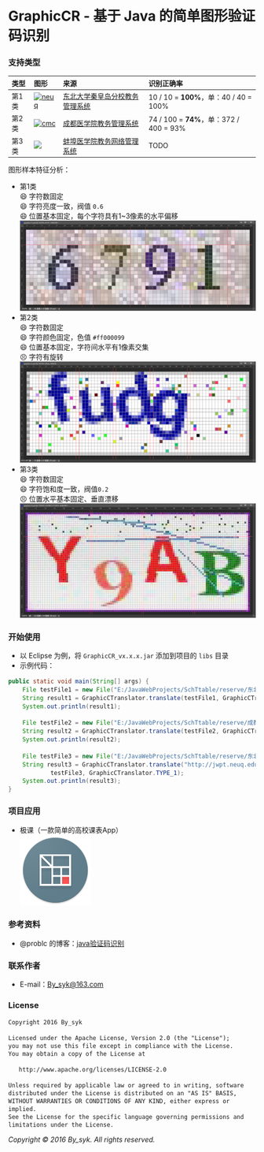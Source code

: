# GraphicCR - 基于 Java 的简单图形验证码识别


### 支持类型

| 类型 | 图形 | 来源 | 识别正确率 |
| :--- | :--- | :--- | :--- |
| 第1类 | [![neuq](http://jwpt.neuq.edu.cn/ACTIONVALIDATERANDOMPICTURE.APPPROCESS)](http://jwpt.neuq.edu.cn/ACTIONVALIDATERANDOMPICTURE.APPPROCESS) | [东北大学秦皇岛分校教务管理系统](http://jwpt.neuq.edu.cn) | 10 / 10 = **100%**，单：40 / 40 = 100% |
| 第2类 | [![cmc](http://222.197.143.7/CheckCode.aspx)](http://222.197.143.7/CheckCode.aspx) | [成都医学院教务管理系统](http://222.197.143.7) | 74 / 100 = **74%**，单：372 / 400 = 93% |
| 第3类 | <img src="http://211.70.128.23/JWWEB/sys/ValidateCode.aspx"> | [蚌埠医学院教务网络管理系统](http://211.70.128.23/JWWEB/) | TODO |

图形样本特征分析：
* 第1类  
:smile: 字符数固定  
:smile: 字符亮度一致，阀值 `0.6`  
:smile: 位置基本固定，每个字符具有1~3像素的水平偏移  
![graphicc1](art/ps_graphicc1.png)
* 第2类  
:smile: 字符数固定  
:smile: 字符颜色固定，色值 `#ff000099`  
:smile: 位置基本固定，字符间水平有1像素交集  
:persevere: 字符有旋转  
![graphicc2](art/ps_graphicc2.png)
* 第3类  
:smile: 字符数固定  
:smile: 字符饱和度一致，阀值`0.2`  
:persevere: 位置水平基本固定、垂直漂移  
![graphicc3](art/ps_graphicc3.png)


### 开始使用

* 以 Eclipse 为例，将 `GraphicCR_vx.x.x.jar` 添加到项目的 `libs` 目录
* 示例代码：
```java
public static void main(String[] args) {
    File testFile1 = new File("E:/JavaWebProjects/SchTtable/reserve/东北大学秦皇岛分校/ImageCode/test/3014.jpg");
    String result1 = GraphicCTranslator.translate(testFile1, GraphicCTranslator.TYPE_1);
    System.out.println(result1);
    
    File testFile2 = new File("E:/JavaWebProjects/SchTtable/reserve/成都医学院/ImageCode/test/2rxl.gif");
    String result2 = GraphicCTranslator.translate(testFile2, GraphicCTranslator.TYPE_2);
    System.out.println(result2);
    
    File testFile3 = new File("E:/JavaWebProjects/SchTtable/reserve/东北大学秦皇岛分校/ImageCode/test/xxxx.jpg");
    String result3 = GraphicCTranslator.translate("http://jwpt.neuq.edu.cn/ACTIONVALIDATERANDOMPICTURE.APPPROCESS",
            testFile3, GraphicCTranslator.TYPE_1);
    System.out.println(result3);
}
```


### 项目应用

* 极课（一款简单的高校课表App）  
![schttable](art/ic_launcher_schttable.png)


### 参考资料

* @problc 的博客：[java验证码识别](http://blog.csdn.net/problc/article/details/5794460)


### 联系作者

* E-mail：[By_syk@163.com](mailto:By_syk@163.com "By_syk")


### License

    Copyright 2016 By_syk

    Licensed under the Apache License, Version 2.0 (the "License");
    you may not use this file except in compliance with the License.
    You may obtain a copy of the License at

       http://www.apache.org/licenses/LICENSE-2.0

    Unless required by applicable law or agreed to in writing, software
    distributed under the License is distributed on an "AS IS" BASIS,
    WITHOUT WARRANTIES OR CONDITIONS OF ANY KIND, either express or implied.
    See the License for the specific language governing permissions and
    limitations under the License.


*Copyright &#169; 2016 By_syk. All rights reserved.*